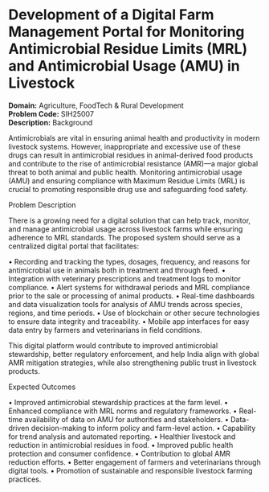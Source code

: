 # Development of a Digital Farm Management Portal for Monitoring Antimicrobial Residue Limits (MRL) and Antimicrobial Usage (AMU) in Livestock
**Domain:** Agriculture, FoodTech & Rural Development  
**Problem Code:** SIH25007  
**Description:** Background

Antimicrobials are vital in ensuring animal health and productivity in modern livestock systems. However, inappropriate and excessive use of these drugs can result in antimicrobial residues in animal-derived food products and contribute to the rise of antimicrobial resistance (AMR)—a major global threat to both animal and public health. Monitoring antimicrobial usage (AMU) and ensuring compliance with Maximum Residue Limits (MRL) is crucial to promoting responsible drug use and safeguarding food safety.

Problem Description

There is a growing need for a digital solution that can help track, monitor, and manage antimicrobial usage across livestock farms while ensuring adherence to MRL standards. The proposed system should serve as a centralized digital portal that facilitates:

• Recording and tracking the types, dosages, frequency, and reasons for antimicrobial use in animals both in treatment and through feed.
• Integration with veterinary prescriptions and treatment logs to monitor compliance.
• Alert systems for withdrawal periods and MRL compliance prior to the sale or processing of animal products.
• Real-time dashboards and data visualization tools for analysis of AMU trends across species, regions, and time periods.
• Use of blockchain or other secure technologies to ensure data integrity and traceability.
• Mobile app interfaces for easy data entry by farmers and veterinarians in field conditions.

This digital platform would contribute to improved antimicrobial stewardship, better regulatory enforcement, and help India align with global AMR mitigation strategies, while also strengthening public trust in livestock products.

Expected Outcomes

• Improved antimicrobial stewardship practices at the farm level.
• Enhanced compliance with MRL norms and regulatory frameworks.
• Real-time availability of data on AMU for authorities and stakeholders.
• Data-driven decision-making to inform policy and farm-level action.
• Capability for trend analysis and automated reporting.
• Healthier livestock and reduction in antimicrobial residues in food.
• Improved public health protection and consumer confidence.
• Contribution to global AMR reduction efforts.
• Better engagement of farmers and veterinarians through digital tools.
• Promotion of sustainable and responsible livestock farming practices.